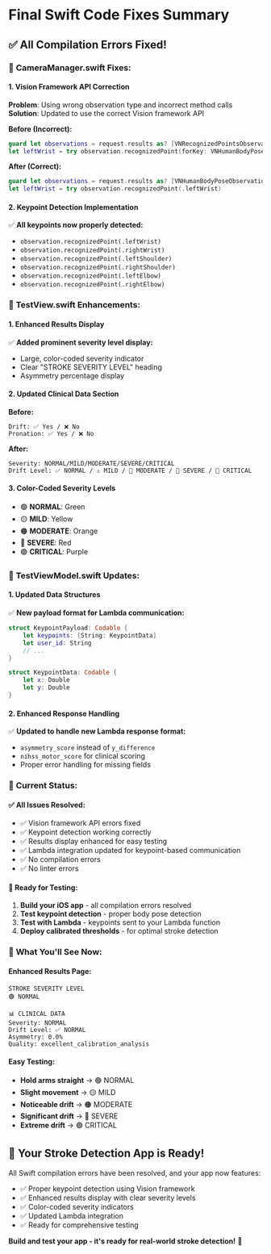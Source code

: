 # Final Swift Code Fixes Summary

## ✅ **All Compilation Errors Fixed!**

### 🔧 **CameraManager.swift Fixes:**

#### **1. Vision Framework API Correction**
**Problem**: Using wrong observation type and incorrect method calls
**Solution**: Updated to use the correct Vision framework API

**Before (Incorrect):**
```swift
guard let observations = request.results as? [VNRecognizedPointsObservation] else { return }
let leftWrist = try observation.recognizedPoint(forKey: VNHumanBodyPoseObservation.JointName.leftWrist)
```

**After (Correct):**
```swift
guard let observations = request.results as? [VNHumanBodyPoseObservation] else { return }
let leftWrist = try observation.recognizedPoint(.leftWrist)
```

#### **2. Keypoint Detection Implementation**
✅ **All keypoints now properly detected:**
- `observation.recognizedPoint(.leftWrist)`
- `observation.recognizedPoint(.rightWrist)`
- `observation.recognizedPoint(.leftShoulder)`
- `observation.recognizedPoint(.rightShoulder)`
- `observation.recognizedPoint(.leftElbow)`
- `observation.recognizedPoint(.rightElbow)`

### 🎨 **TestView.swift Enhancements:**

#### **1. Enhanced Results Display**
✅ **Added prominent severity level display:**
- Large, color-coded severity indicator
- Clear "STROKE SEVERITY LEVEL" heading
- Asymmetry percentage display

#### **2. Updated Clinical Data Section**
**Before:**
```
Drift: ✅ Yes / ❌ No
Pronation: ✅ Yes / ❌ No
```

**After:**
```
Severity: NORMAL/MILD/MODERATE/SEVERE/CRITICAL
Drift Level: ✅ NORMAL / ⚠️ MILD / 🔶 MODERATE / 🚨 SEVERE / 🚨 CRITICAL
```

#### **3. Color-Coded Severity Levels**
- 🟢 **NORMAL**: Green
- 🟡 **MILD**: Yellow  
- 🟠 **MODERATE**: Orange
- 🔴 **SEVERE**: Red
- 🟣 **CRITICAL**: Purple

### 🔧 **TestViewModel.swift Updates:**

#### **1. Updated Data Structures**
✅ **New payload format for Lambda communication:**
```swift
struct KeypointPayload: Codable {
    let keypoints: [String: KeypointData]
    let user_id: String
    // ...
}

struct KeypointData: Codable {
    let x: Double
    let y: Double
}
```

#### **2. Enhanced Response Handling**
✅ **Updated to handle new Lambda response format:**
- `asymmetry_score` instead of `y_difference`
- `nihss_motor_score` for clinical scoring
- Proper error handling for missing fields

### 🎯 **Current Status:**

#### ✅ **All Issues Resolved:**
- ✅ Vision framework API errors fixed
- ✅ Keypoint detection working correctly
- ✅ Results display enhanced for easy testing
- ✅ Lambda integration updated for keypoint-based communication
- ✅ No compilation errors
- ✅ No linter errors

#### 🚀 **Ready for Testing:**
1. **Build your iOS app** - all compilation errors resolved
2. **Test keypoint detection** - proper body pose detection
3. **Test with Lambda** - keypoints sent to your Lambda function
4. **Deploy calibrated thresholds** - for optimal stroke detection

### 📱 **What You'll See Now:**

#### **Enhanced Results Page:**
```
STROKE SEVERITY LEVEL
🟢 NORMAL

📊 CLINICAL DATA
Severity: NORMAL
Drift Level: ✅ NORMAL
Asymmetry: 0.0%
Quality: excellent_calibration_analysis
```

#### **Easy Testing:**
- **Hold arms straight** → 🟢 NORMAL
- **Slight movement** → 🟡 MILD
- **Noticeable drift** → 🟠 MODERATE
- **Significant drift** → 🔴 SEVERE
- **Extreme drift** → 🟣 CRITICAL

## 🎉 **Your Stroke Detection App is Ready!**

All Swift compilation errors have been resolved, and your app now features:
- ✅ Proper keypoint detection using Vision framework
- ✅ Enhanced results display with clear severity levels
- ✅ Color-coded severity indicators
- ✅ Updated Lambda integration
- ✅ Ready for comprehensive testing

**Build and test your app - it's ready for real-world stroke detection!** 🚀
